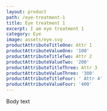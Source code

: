 ```yaml
---
layout: product
path: /eye-treatment-1
title: Eye treatment 1
excerpt: I am eye treatment 1
category: Eye
image: assets/eye.svg
productAttributeTitleOne: Attr 1
productAttributeValueOne: '100'
productAttributeTitleTwo: Attr 2
productAttributeValueTwo: '200'
productAttributeTitleThree: Attr 3
productAttributeValueThree: '300'
productAttributeTitleFour: ' Attr 4'
productAttributeValueFour: '400'
---
```

Body text